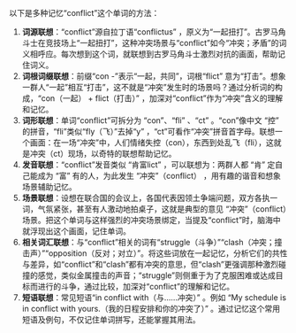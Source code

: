 以下是多种记忆“conflict”这个单词的方法：
1. **词源联想**：“conflict”源自拉丁语“conflictus” ，原义为“一起扭打”。古罗马角斗士在竞技场上“一起扭打”，这种冲突场景与“conflict”如今“冲突；矛盾”的词义相呼应。每次想到这个词，就联想到古罗马角斗士激烈对抗的画面，帮助记住词义。
2. **词根词缀联想**：前缀“con -”表示“一起，共同”，词根“flict” 意为“打击”。想象一群人“一起”相互“打击”，这不就是“冲突”发生时的场景吗？通过分析词的构成，“con（一起） + flict（打击）” ，加深对“conflict”作为“冲突”含义的理解和记忆。
3. **词形联想**：单词“conflict”可拆分为 “con”、“fli” 、“ct” 。“con”像中文 “控” 的拼音，“fli”类似“fly（飞）”去掉“y” ，“ct”可看作“冲突”拼音首字母。联想一个画面：在一场“冲突”中，人们情绪失控（con），东西到处乱飞（fli），这就是冲突（ct）现场，以奇特的联想帮助记忆。
4. **发音联想**：“conflict”发音类似 “肯富lict” ，可以联想为：两群人都 “肯” 定自己能成为 “富” 有的人，为此发生 “冲突”（conflict） ，用有趣的谐音和想象场景辅助记忆。
5. **场景联想**：设想在联合国的会议上，各国代表因领土争端问题，双方各执一词，气氛紧张，甚至有人激动地拍桌子，这就是典型的意见 “冲突”（conflict）场景。把这个单词与这样强烈的冲突场景绑定，当提及“conflict”时，脑海中就浮现出这个画面，记住单词。
6. **相关词汇联想**：与“conflict”相关的词有“struggle（斗争）”“clash（冲突；撞击声）”“opposition（反对；对立）”。将这些词放在一起记忆，分析它们的共性与差异，如“conflict”和“clash”都有冲突的意思，但“clash”更强调那种激烈碰撞的感觉，类似金属撞击的声音；“struggle”则侧重于为了克服困难或达成目标而进行的斗争，通过比较，加深对“conflict”的理解和记忆。
7. **短语联想**：常见短语“in conflict with（与……冲突）” 。例如 “My schedule is in conflict with yours.（我的日程安排和你的冲突了）” 。通过记忆这个常用短语及例句，不仅记住单词拼写，还能掌握其用法。 